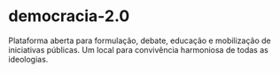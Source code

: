 # democracia-2.0
Plataforma aberta para formulação, debate, educação e mobilização de iniciativas públicas. Um local para convivência harmoniosa de todas as ideologias.

